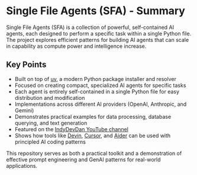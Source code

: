 # Single File Agents (SFA) - Summary

Single File Agents (SFA) is a collection of powerful, self-contained AI agents, each designed to perform a specific task within a single Python file. The project explores efficient patterns for building AI agents that can scale in capability as compute power and intelligence increase.

## Key Points

- Built on top of [uv](https://github.com/astral/uv), a modern Python package installer and resolver
- Focused on creating compact, specialized AI agents for specific tasks
- Each agent is entirely self-contained in a single Python file for easy distribution and modification
- Implementations across different AI providers (OpenAI, Anthropic, and Gemini)
- Demonstrates practical examples for data processing, database querying, and text generation
- Featured on the [IndyDevDan YouTube channel](https://www.youtube.com/@indydevdan)
- Shows how tools like [Devin](https://devin.ai/), [Cursor](https://www.cursor.com/), and [Aider](https://aider.chat/) can be used with principled AI coding patterns

This repository serves as both a practical toolkit and a demonstration of effective prompt engineering and GenAI patterns for real-world applications.